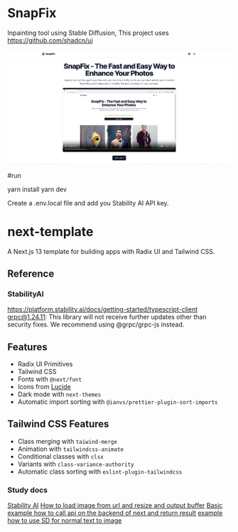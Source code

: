 # SnapFix
Inpainting tool using Stable Diffusion, This project uses https://github.com/shadcn/ui 

![hero](public/images/hero.png)

#run

yarn install
yarn dev

Create a .env.local file and add you Stability AI API key.

# next-template

A Next.js 13 template for building apps with Radix UI and Tailwind CSS.

## Reference

### StabilityAI
https://platform.stability.ai/docs/getting-started/typescript-client
grpc@1.24.11: This library will not receive further updates other than security fixes. We recommend using @grpc/grpc-js instead.

## Features

- Radix UI Primitives
- Tailwind CSS
- Fonts with `@next/font`
- Icons from [Lucide](https://lucide.dev)
- Dark mode with `next-themes`
- Automatic import sorting with `@ianvs/prettier-plugin-sort-imports`

## Tailwind CSS Features

- Class merging with `taiwind-merge`
- Animation with `tailwindcss-animate`
- Conditional classes with `clsx`
- Variants with `class-variance-authority`
- Automatic class sorting with `eslint-plugin-tailwindcss`


### Study docs
[Stability AI](https://platform.stability.ai/docs/features/inpainting?tab=typescript)
[How to load image from url and resize and output buffer](https://github.com/HYPERHYPER/hypno/blob/main/pages/api/file/index.ts)
[Basic example how to call api on the backend of next and return result](https://github.com/HYPERHYPER/hypno/blob/be42c441428f4c04d6695abd09a9f92be688d919/pages/api/hugging/index.ts)
[example how to use SD for normal text to image](https://github.com/shaohaolin/InstagramWithAutomatedCaption/blob/669f9007a415b8f59353be5b4421ddba4be44425/insta-with-chat-gpt/components/ImageGenerator.tsx)